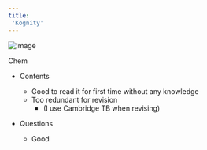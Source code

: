 ```yaml
---
title:
 'Kognity'
---
```



![image](https://gyazo.com/121dad8f57f19d3c17644bb63ada6bfe/thumb/1000)


Chem
- Contents
    - Good to read it for first time without any knowledge
    - Too redundant for revision
        - (I use Cambridge TB when revising)

- Questions
    - Good
